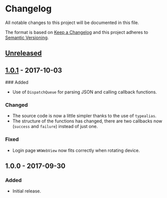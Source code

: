# Changelog
All notable changes to this project will be documented in this file.

The format is based on [Keep a Changelog](http://keepachangelog.com/en/1.0.0/)
and this project adheres to [Semantic Versioning](http://semver.org/spec/v2.0.0.html).

## [Unreleased]

## [1.0.1] - 2017-10-03
### Added
- Use of `DispatchQueue` for parsing JSON and calling callback functions.
### Changed
- The source code is now a little simpler thanks to the use of `typealias`.
- The structure of the functions has changed, there are two callbacks now (`success` and `failure`) instead of just one.
### Fixed
- Login page `WKWebView` now fits correctly when rotating device.

## 1.0.0 - 2017-09-30
### Added
- Initial release.

[Unreleased]: https://github.com/AnderGoig/SwiftInstagram/compare/v1.0.1...HEAD
[1.0.1]: https://github.com/AnderGoig/SwiftInstagram/compare/v1.0.0...v1.0.1

